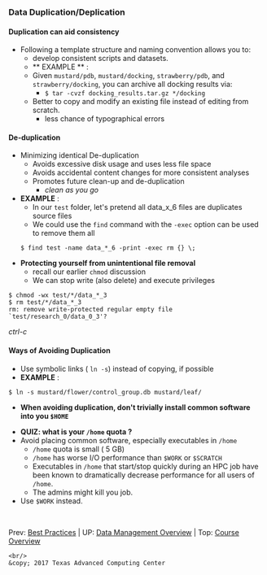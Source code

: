 ### Data Duplication/Deplication

#### Duplication can aid consistency
* Following a template structure and naming convention allows you to:
  + develop consistent scripts and datasets.
  + ** EXAMPLE ** :
  + Given `mustard/pdb`, `mustard/docking`,
  `strawberry/pdb`, and `strawberry/docking`, you can archive all docking results via:
    * `$ tar -cvzf docking_results.tar.gz */docking`
  + Better to copy and modify an existing file instead of editing from scratch.
    * less chance of typographical errors

#### De-duplication
* Minimizing identical De-duplication
  + Avoids excessive disk usage and uses less file space
  + Avoids accidental content changes for more consistent analyses
  + Promotes future clean-up and de-duplication
    * *clean as you go*
* **EXAMPLE** :
  + In our `test` folder, let's pretend all data_x_6 files are duplicates source files
  + We could use the `find` command with the `-exec` option can be used to remove them all
  ```
  $ find test -name data_*_6 -print -exec rm {} \;
  ```
* **Protecting yourself from unintentional file removal**
  + recall our earlier `chmod` discussion
  + We can stop write (also delete) and execute privileges
```
$ chmod -wx test/*/data_*_3
$ rm test/*/data_*_3
rm: remove write-protected regular empty file `test/research_0/data_0_3'?
```
*ctrl-c*


#### Ways of Avoiding Duplication
* Use symbolic links ( `ln -s`) instead of copying, if possible
* **EXAMPLE** :
```
$ ln -s mustard/flower/control_group.db mustard/leaf/
```

* **When avoiding duplication, don't trivially install common software into you `$HOME`**
 + **QUIZ: what is your `/home` quota ?**
 + Avoid placing common software, especially executables in `/home`
   * `/home` quota is small ( 5 GB)
   * `/home` has worse I/O performance than `$WORK` or `$SCRATCH`
   * Executables in `/home` that start/stop quickly during an HPC job have been known to dramatically decrease performance for all users of `/home`.
   * The admins might kill you job.
  + Use `$WORK` instead.

  <br/>

  Prev: [Best Practices](data_management_04_01.md) | UP: [Data Management Overview](data_management.md) | Top: [Course Overview](../../index.md)

    <br/>
    &copy; 2017 Texas Advanced Computing Center
